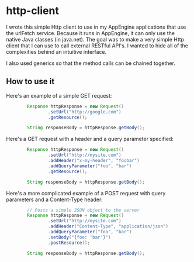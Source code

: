http-client
===========

I wrote this simple Http client to use in my AppEngine applications that use the urlFetch service.  Because it runs
in AppEngine, it can only use the native Java classes (in java.net). The goal was to make a very simple Http client that I can use to call external RESTful API's.  I wanted to hide all of
the complexities behind an intuitive interface.

I also used generics so that the method calls can be chained together.

How to use it
-------------

Here's an example of a simple GET request:

```java
        Response httpResponse = new Request()
                .setUrl("http://google.com")
                .getResource();

        String responseBody = httpResponse.getBody();
```

Here's a GET request with a header and a query parameter specified:
```java
        Response httpResponse = new Request()
                .setUrl("http://mysite.com")
                .addHeader("x-my-header", "foobar")
                .addQueryParameter("foo", "bar")
                .getResource();

        String responseBody = httpResponse.getBody();
```

Here's a more complicated example of a POST request with query parameters and a Content-Type header:

```java
        // Posts a simple JSON object to the server
        Response httpResponse = new Request()
                .setUrl("http://mysite.com")
                .addHeader("Content-Type", "application/json")
                .addQueryParameter("foo", "bar")
                .setBody("{foo: 'bar'}")
                .postResource();

        String responseBody = httpResponse.getBody();
```
